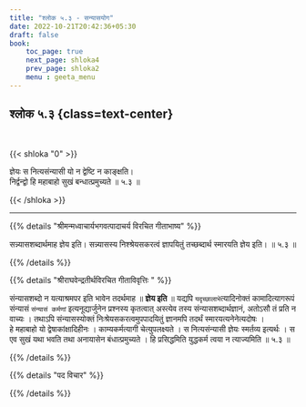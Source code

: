 ```yaml
---
title: "श्लोक ५.३ - सन्यासयोग"
date: 2022-10-21T20:42:36+05:30
draft: false
book:
    toc_page: true
    next_page: shloka4
    prev_page: shloka2
    menu : geeta_menu
---
```




## श्लोक  ५.३ {class=text-center}

<br/>

{{< shloka  "0"  >}}

ज्ञेयः स नित्यसंन्यासी यो न द्वेष्टि न काङ्क्षति।  
निर्द्वन्द्वो हि महाबाहो सुखं बन्धात्प्रमुच्यते ॥ ५.३ ॥

{{< /shloka >}}

---


{{% details "श्रीमन्मध्वाचार्यभगवत्पादाचर्य विरचित  गीताभाष्य" %}}

सन्न्यासशब्दार्थमाह ज्ञेय इति। 
सन्न्यासस्य निश्श्रेयसकरत्वं ज्ञापयितुं तच्छब्दार्थ 
स्मारयति ज्ञेय इति। ॥ ५.३ ॥

{{% /details %}}



{{% details "श्रीराघवेन्द्रतीर्थविरचित गीताविवृत्तिः " %}}

संन्यासशब्दो न यत्याश्रमपर इति भावेन तदर्थमाह ॥ **ज्ञेय इति** ॥ 
यद्यपि `यदृच्छालाभे`त्यादिनोक्तं कामादित्यागरूपं संन्यासं 
`संन्यासं कर्मणां` इत्यनूद्यार्जुनेन प्रश्नस्य कृतत्वात्‌ 
अस्त्येव तस्य संन्यासशब्दार्थज्ञानं, अतोऽसौ
तं प्रति न वाच्यः । तथाऽपि संन्यासस्योक्तं निःश्रेयसकरत्वमुपपादयितुं
ज्ञानमपि तदर्थं स्मारयत्यनेनेत्यदोषः ।  
हे महाबाहो यो द्वेषाकांक्षादिहीनः ।
काम्यकर्मत्यागी चेत्युपलक्ष्यते । स नित्यसंन्यासी ज्ञेयः 
स्मर्तव्य इत्यर्थः । स एव सुखं यथा भवति तथा 
अनायासेन बंधात्प्रमुच्यते । हि प्रसिद्धमिति युद्धकर्म
त्वया न त्याज्यमिति ॥ ५.३ ॥

{{% /details %}}



{{% details "पद विचार" %}}


{{% /details %}}
